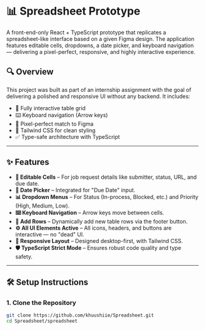 # 📊 Spreadsheet Prototype

A front-end-only React + TypeScript prototype that replicates a spreadsheet-like interface based on a given Figma design. The application features editable cells, dropdowns, a date picker, and keyboard navigation — delivering a pixel-perfect, responsive, and highly interactive experience.

## 🔍 Overview

This project was built as part of an internship assignment with the goal of delivering a polished and responsive UI without any backend. It includes:

- 🔧 Fully interactive table grid
- ⌨️ Keyboard navigation (Arrow keys)
- 🎯 Pixel-perfect match to Figma
- 💅 Tailwind CSS for clean styling
- ✅ Type-safe architecture with TypeScript

---

## ✨ Features

- **📝 Editable Cells** – For job request details like submitter, status, URL, and due date.
- **📅 Date Picker** – Integrated for "Due Date" input.
- **📊 Dropdown Menus** – For Status (In-process, Blocked, etc.) and Priority (High, Medium, Low).
- **⌨️ Keyboard Navigation** – Arrow keys move between cells.
- **🔁 Add Rows** – Dynamically add new table rows via the footer button.
- **⚙️ All UI Elements Active** – All icons, headers, and buttons are interactive — no "dead" UI.
- **📐 Responsive Layout** – Designed desktop-first, with Tailwind CSS.
- **🛡️ TypeScript Strict Mode** – Ensures robust code quality and type safety.

---

## 🛠️ Setup Instructions

### 1. Clone the Repository

```bash
git clone https://github.com/khuushiie/Spreadsheet.git
cd Spreadsheet/spreadsheet
